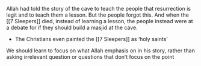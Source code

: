 Allah had told the story of the cave to teach the people that resurrection is legit and to teach them a lesson. But the people forgot this. And when the [[7 Sleepers]] died, instead of learning a lesson, the people instead were at a debate for if they should build a masjid at the cave.

- The Christians even painted the [[7 Sleepers]] as ‘holy saints’

We should learn to focus on what Allah emphasis on in his story, rather than asking irrelevant question or questions that don’t focus on the point